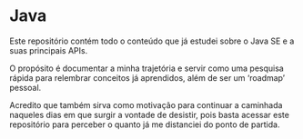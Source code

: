 # Java

Este repositório contém todo o conteúdo que já estudei sobre o Java SE e a suas principais APIs.

O propósito é documentar a minha trajetória e servir como uma pesquisa rápida para relembrar conceitos já
aprendidos, além de ser um ‘roadmap’ pessoal.

Acredito que também sirva como motivação para continuar a caminhada naqueles dias em que surgir a vontade
de desistir, pois basta acessar este repositório para perceber o quanto já me distanciei do ponto de partida.